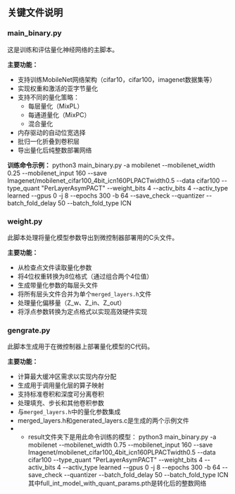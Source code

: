 ## 关键文件说明

### main_binary.py
这是训练和评估量化神经网络的主脚本。

**主要功能：**
- 支持训练MobileNet网络架构（cifar10，cifar100，imagenet数据集等）
- 实现权重和激活的亚字节量化
- 支持不同的量化策略：
  - 每层量化（MixPL）
  - 每通道量化（MixPC）
  - 混合量化
- 内存驱动的自动位宽选择
- 批归一化折叠到卷积层
- 导出量化后纯整数部署网络


**训练命令示例：**
python3 main_binary.py -a mobilenet --mobilenet_width 0.25 --mobilenet_input 160 --save Imagenet/mobilenet_cifar100_4bit_icn160PLPACTwidth0.5 --data cifar100 --type_quant "PerLayerAsymPACT"   --weight_bits 4 --activ_bits 4 --activ_type learned --gpus 0 -j 8 --epochs 300 -b 64 --save_check --quantizer --batch_fold_delay 50 --batch_fold_type ICN

### weight.py
此脚本处理将量化模型参数导出到微控制器部署用的C头文件。

**主要功能：**
- 从检查点文件读取量化参数
- 将4位权重转换为8位格式（通过组合两个4位值）
- 生成带量化参数的每层头文件
- 将所有层头文件合并为单个`merged_layers.h`文件
- 处理量化偏移量（Z_w、Z_in、Z_out）
- 将浮点参数转换为定点格式以实现高效硬件实现

### gengrate.py
此脚本生成用于在微控制器上部署量化模型的C代码。

**主要功能：**
- 计算最大缓冲区需求以实现内存分配
- 生成用于调用量化层的算子映射
- 支持标准卷积和深度可分离卷积
- 处理填充、步长和其他卷积参数
- 与`merged_layers.h`中的量化参数集成
- merged_layers.h和generated_layers.c是生成的两个示例文件
- - result文件夹下是用此命令训练的模型：
python3 main_binary.py -a mobilenet --mobilenet_width 0.75 --mobilenet_input 160 --save Imagenet/mobilenet_cifar100_4bit_icn160PLPACTwidth0.5 --data cifar100 --type_quant "PerLayerAsymPACT"   --weight_bits 4 --activ_bits 4 --activ_type learned --gpus 0 -j 8 --epochs 300 -b 64 --save_check --quantizer --batch_fold_delay 50 --batch_fold_type ICN
其中full_int_model_with_quant_params.pth是转化后的整数网络
